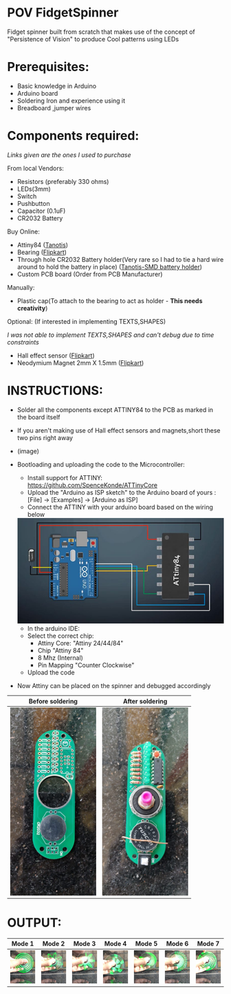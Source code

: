 # POV FidgetSpinner

Fidget spinner built from scratch that makes use of the concept of "Persistence of Vision" to produce Cool patterns using LEDs

# Prerequisites:
 - Basic knowledge in Arduino
 - Arduino board
 - Soldering Iron and experience using it 
 - Breadboard ,jumper wires

# Components required: 

_Links given are the ones I used to purchase_

From local Vendors:
 - Resistors (preferably 330 ohms)
 - LEDs(3mm)
 - Switch
 - Pushbutton
 - Capacitor (0.1uF)
 - CR2032 Battery

Buy Online:
 - Attiny84 ([Tanotis](https://www.tanotis.com/products/microchip-attiny84a-pu-8-bit-microcontroller-low-power-high-performance-attiny-20-mhz-8-kb-512-byte-14-pins-dip))
 - Bearing ([Flipkart](https://dl.flipkart.com/dl/tools-centre-hch-10pcs-608-2rs-8x22x7mm-rubber-sealed-ball-bearings-wheel-bearing/p/itmbbd5226a26969?pid=CWGFZPXZZ8QFZV7K&cmpid=product.share.pp))
 - Through hole CR2032 Battery holder(Very rare so I had to tie a hard wire around to hold the battery in place) ([Tanotis-SMD battery holder](https://www.tanotis.com/products/genuine-sparkfun-coin-cell-battery-holder-20mm-smd))
 - Custom PCB board (Order from PCB Manufacturer)

Manually:
 - Plastic cap(To attach to the bearing to act as holder - **This needs creativity**)

Optional: (If interested in implementing TEXTS,SHAPES) 

_I was not able to implement TEXTS,SHAPES and can't debug due to time constraints_

 - Hall effect sensor ([Flipkart](https://dl.flipkart.com/dl/sl-sales-a3144e-hall-effect-sensor-digital-switch-3-pin-10-pcs-electronic-components-hobby-kit/p/itmc326f1539906a?pid=EHKFYBQ5ERZFYCFD&cmpid=product.share.pp))
 - Neodymium Magnet 2mm X 1.5mm ([Flipkart](https://dl.flipkart.com/dl/sl-sales-a3144e-hall-effect-sensor-digital-switch-3-pin-10-pcs-electronic-components-hobby-kit/p/itmc326f1539906a?pid=EHKFYBQ5ERZFYCFD&cmpid=product.share.pp))

# INSTRUCTIONS:
 - Solder all the components except ATTINY84 to the PCB as marked in the board itself
 - If you aren't making use of Hall effect sensors and magnets,short these two pins right away
 - (image)
 - Bootloading and uploading the code to the Microcontroller:
    - Install support for ATTINY: https://github.com/SpenceKonde/ATTinyCore
    - Upload the "Arduino as ISP sketch" to the Arduino board of yours :[File] -> [Examples] -> [Arduino as ISP]
    - Connect the ATTINY with your arduino board based on the wiring below 
   <img src="images/Bootloading.JPG" alt="Wiring" width="800"/> 
   
    - In the arduino IDE:
    - Select the correct chip:
       - Attiny Core: "Attiny 24/44/84"
       - Chip "Attiny 84"
       - 8 Mhz (Internal)
       - Pin Mapping "Counter Clockwise"  
    - Upload the code
 - Now Attiny can be placed on the spinner and debugged accordingly

Before soldering | After soldering
------------ | -------------
<img src="images/Before.jpeg" alt="Before" width="200"/> | <img src="images/After.jpeg" alt="After" width="200"/>

# OUTPUT:
 Mode 1 | Mode 2 | Mode 3 | Mode 4 | Mode 5 | Mode 6 | Mode 7
------------ | ------------- | ------------- | ------------- | ------------- | ------------- | -------------
<img src="images/Mode1.jpeg" alt="Before" width="200"/> | <img src="images/Mode2.jpeg" alt="After" width="200"/> | <img src="images/Mode3.jpeg" alt="Before" width="200"/> | <img src="images/Mode4.jpeg" alt="Before" width="200"/> |<img src="images/Mode5.jpeg" alt="Before" width="200"/> | <img src="images/Mode6.jpeg" alt="Before" width="200"/> | <img src="images/Mode7.jpeg" alt="Before" width="200"/> 




